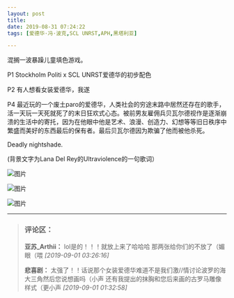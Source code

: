 ```yaml
---
layout: post
title: 
date: 2019-08-31 07:24:22
tags: [爱德华·冯·波克,SCL UNRST,APH,黑塔利亚]

---
```

混搁一波暴躁儿童填色游戏。

P1 Stockholm Politi x SCL UNRST爱德华的初步配色

P2 有人想看女装爱德华，我遂

P4 最近玩的一个废土paro的爱德华，人类社会的穷途末路中居然还存在的歌手，活一天玩一天死就死了的末日狂欢式心态。被前男友雇佣兵贝瓦尔德视作是逐渐崩溃的生活中的寄托，因为在他眼中他是艺术、浪漫、创造力、幻想等等旧日秩序中繁盛而美好的东西最后的保有者。最后贝瓦尔德因为欺骗了他而被他杀死。

Deadly nightshade.

(背景文字为Lana Del Rey的Ultraviolence的一句歌词）


![图片](./img/ang4SjhuSGNnSGJMNzNPVVdEaGptRVBMZjlGZTZUVFJENEpPSGl0SFAvMzdUNnFXWDVPN0t3PT0.jpg)

![图片](./img/ang4SjhuSGNnSGJMNzNPVVdEaGptSWtiZmxNQkIvRHk5d0RocWlUUTlFL1YydkhBbkY5b253PT0.jpg)

![图片](./img/ang4SjhuSGNnSGJMNzNPVVdEaGptTWlVQTN5ai9kazlTZ1BjTkthVlVhdzN0dUVFZXR4YXZ3PT0.jpg)


---
> ### 评论区：
>**亚苏_Arthii：** lol是的！！！就放上来了哈哈哈 那两张给你们的不放了（媚眼（喂  *[2019-09-01 03:26:16]*
>
>**悲喜剧：** 太强了！！话说那个女装爱德华难道不是我们激//情讨论波罗的海大三角然后您说想画吗（小声 还有我提出的抹胸和您后来画的古罗马雕像样式（更小声  *[2019-09-01 01:32:58]*
>
>